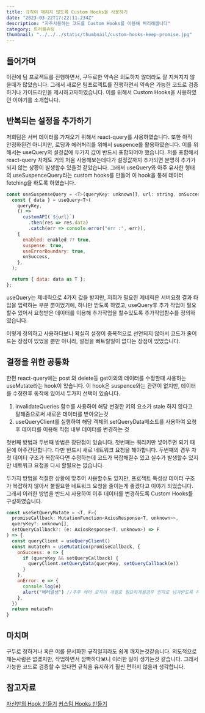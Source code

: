 ```yaml
---
title: 규칙이 깨지지 않도록 Custom Hooks을 사용하기
date: "2023-03-22T17:22:11.234Z"
description: "자주사용하는 코드를 Custom Hooks를 이용해 처리해봅니다"
category: 트러블슈팅
thumbnail: "../../../static/thumbnail/custom-hooks-keep-promise.jpg"
---
```


## 들어가며

이전에 팀 프로젝트를 진행하면서, 구두로한 약속은 의도하지 않더라도 잘 지켜지지 않을때가 많았습니다. 그래서 새로운 팀프로젝트를 진행하면서 약속은 가능한 코드로 검증하거나 가이드라인을 제시하고자하였습니다. 이를 위해서 Custom Hooks을 사용하였던 이야기를 소개합니다.

## 반복되는 설정을 추가하기

저희팀은 서버 데이터를 가져오기 위해서 react-query를 사용하였습니다. 또한 아직 안정화된건 아니지만, 로딩과 에러처리를 위해서 suspence를 활용하였습니다. 이를 위해서는 useQuery의 설정값에 두가지 값이 반드시 포함되어야 했습니다. 저를 포함해서 react-query 자체도 거의 처음 사용해보는데다가 설정값까지 추가되면 분명히 추가가 되지 않는 상황이 발생할수 있을것 같았습니다. 그래서 useQuery와 아주 유사한 형태의 useSuspenceQuery라는 custom hooks를 만들어 이 hook을 통해 데이터 fetching을 하도록 하였습니다.

```javascript
const useSuspenseQuery = <T>(queryKey: unknown[], url: string, onSuccess?: (data: T) => void, enabled?: boolean) => {
  const { data } = useQuery<T>(
    queryKey,
    () =>
      customAPI(`${url}`)
        .then(res => res.data)
        .catch(err => console.error("err :", err)),
    {
      enabled: enabled ?? true,
      suspense: true,
      useErrorBoundary: true,
      onSuccess,
    },
  );

  return { data: data as T };
};
```

useQuery는 제네릭으로 4가지 값을 받지만, 저희가 필요한 제네릭은 서버요청 결과 타입을 입력하는 부분 뿐이었기에, 하나만 받도록 하였고, useQuery후 추가 작업이 필요할수 있어서 요청받은 데이터를 이용해 추가작업을 할수있도록 추가작업함수를 정의하였습니다.

이렇게 정의하고 사용하다보니 확실히 설정이 중복적으로 선언되지 않아서 코드가 줄어드는 장점이 있었을 뿐만 아니라, 설정을 빠트릴일이 없다는 장점이 있었습니다.

## 결정을 위한 공통화

한편 react-query에는 post 와 delete등 get이외의 데이터를 수정할때 사용하는 useMutate라는 hook이 있습니다. 이 hook은 suspence와는 관련이 없지만, 데이터를 수정한후 동작에 있어서 두가지 선택이 있습니다.

1. invalidateQueries 함수를 사용하여 해당 변경한 키의 요소가 stale 하지 않다고 말해줌으로써 새로운 데이터를 받아오는것
2. useQueryClient를 실행하여 해당 객체의 setQueryData메소드를 사용하여 요청후 데이터를 이용해 직접 내부 데이터를 변경하는 것

첫번째 방법과 두번째 방법은 장단점이 있습니다. 첫번째는 쿼리키만 넣어주면 되기 때문에 아주간단합니다. 다만 반드시 새로 네트워크 요청을 해야합니다. 두번째의 경우 자칫 데이터 구조가 복잡하다면 수정하는데 코드가 복잡해질수 있고 실수가 발생할수 있지만 네트워크 요청을 다시 할필요는 없습니다.

두가지 방법을 적절한 상황에 맞추어 사용할수도 있지만, 프로젝트 특성상 데이터 구조가 복잡하지 않아서 불필요한 네트워크 요청을 줄이는게 좋겠다고 이야기 되었습니다. 그래서 이러한 방법을 반드시 사용하여 이후 데이터를 변경하도록 Custom Hooks를 구성하였습니다.

```javascript
const useSetQueryMutate = <T, F>(
  promiseCallback: MutationFunction<AxiosResponse<T, unknown>>,
  queryKey?: unknown[],
  setQueryCallback?: (e: AxiosResponse<T, unknown>) => F
) => {
  const queryClient = useQueryClient()
  const mutateFn = useMutation(promiseCallback, {
    onSuccess: e => {
      if (queryKey && setQueryCallback) {
        queryClient.setQueryData(queryKey, setQueryCallback(e))
      }
    },
    onError: e => {
      console.log(e)
      alert("에러발생") //추후 에러 로직이 개별로 필요하게될경우 인자로 넘겨받도록 하도록하겠습니다.
    },
  })
  return mutateFn
}
```

## 마치며

구두로 정하거나 혹은 이를 문서화한 규칙일지라도 쉽게 깨지는것같습니다. 의도적으로 깨는사람은 없겠지만, 작업하면서 깜빡하다보니 이러한 일이 생기는것 같습니다. 그래서 가능한 코드로 검증할 수 있다면 규칙을 유지하기 훨씬 편하지 않을까 생각합니다.

## 참고자료

<a class="link" href="https://ko.reactjs.org/docs/hooks-custom.html">자신만의 Hook 만들기</a>
<a class="link" href="https://react.vlpt.us/basic/21-custom-hook.html">커스텀 Hooks 만들기</a>
